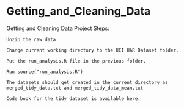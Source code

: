 # Getting_and_Cleaning_Data


Getting and Cleaning Data Project
Steps:

    Unzip the raw data

    Change current working directory to the UCI HAR Dataset folder.

    Put the run_analysis.R file in the previous folder.

    Run source("run_analysis.R")

    The datasets should get created in the current directory as merged_tidy_data.txt and merged_tidy_data_mean.txt

    Code book for the tidy dataset is available here.

